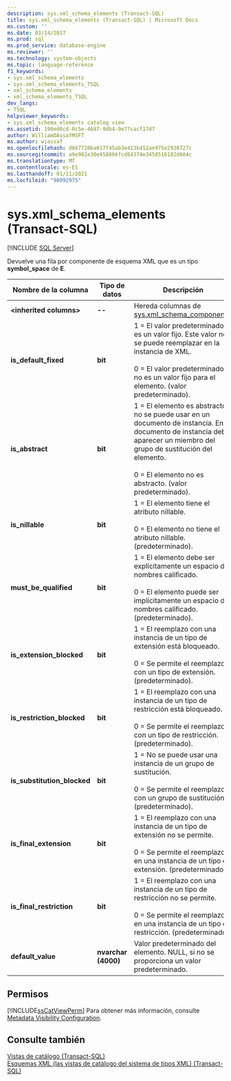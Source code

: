 ```yaml
---
description: sys.xml_schema_elements (Transact-SQL)
title: sys.xml_schema_elements (Transact-SQL) | Microsoft Docs
ms.custom: ''
ms.date: 03/14/2017
ms.prod: sql
ms.prod_service: database-engine
ms.reviewer: ''
ms.technology: system-objects
ms.topic: language-reference
f1_keywords:
- sys.xml_schema_elements
- sys.xml_schema_elements_TSQL
- xml_schema_elements
- xml_schema_elements_TSQL
dev_langs:
- TSQL
helpviewer_keywords:
- sys.xml_schema_elements catalog view
ms.assetid: 190ed0cd-0c5e-4607-9db4-9e77cacf17d7
author: WilliamDAssafMSFT
ms.author: wiassaf
ms.openlocfilehash: d867720ba017f45ab3e413b452ae975e2930727c
ms.sourcegitcommit: a9e982e30e458866fcd64374e3458516182d604c
ms.translationtype: MT
ms.contentlocale: es-ES
ms.lasthandoff: 01/11/2021
ms.locfileid: "98092975"
---
```

# <a name="sysxml_schema_elements-transact-sql"></a>sys.xml_schema_elements (Transact-SQL)
[!INCLUDE [SQL Server](../../includes/applies-to-version/sqlserver.md)]

  Devuelve una fila por componente de esquema XML que es un tipo **symbol_space** de **E**.  
  
|Nombre de la columna|Tipo de datos|Descripción|  
|-----------------|---------------|-----------------|  
|**\<inherited columns>**|**--**|Hereda columnas de [sys.xml_schema_components](../../relational-databases/system-catalog-views/sys-xml-schema-components-transact-sql.md).|  
|**is_default_fixed**|**bit**|1 = El valor predeterminado es un valor fijo. Este valor no se puede reemplazar en la instancia de XML.<br /><br /> 0 = El valor predeterminado no es un valor fijo para el elemento. (valor predeterminado).|  
|**is_abstract**|**bit**|1 = El elemento es abstracto y no se puede usar en un documento de instancia. En el documento de instancia debe aparecer un miembro del grupo de sustitución del elemento.<br /><br /> 0 = El elemento no es abstracto. (valor predeterminado).|  
|**is_nillable**|**bit**|1 = El elemento tiene el atributo nillable.<br /><br /> 0 = El elemento no tiene el atributo nillable. (predeterminado).|  
|**must_be_qualified**|**bit**|1 = El elemento debe ser explícitamente un espacio de nombres calificado.<br /><br /> 0 = El elemento puede ser implícitamente un espacio de nombres calificado. (predeterminado).|  
|**is_extension_blocked**|**bit**|1 = El reemplazo con una instancia de un tipo de extensión está bloqueado.<br /><br /> 0 = Se permite el reemplazo con un tipo de extensión. (predeterminado).|  
|**is_restriction_blocked**|**bit**|1 = El reemplazo con una instancia de un tipo de restricción está bloqueado.<br /><br /> 0 = Se permite el reemplazo con un tipo de restricción. (predeterminado).|  
|**is_substitution_blocked**|**bit**|1 = No se puede usar una instancia de un grupo de sustitución.<br /><br /> 0 = Se permite el reemplazo con un grupo de sustitución. (predeterminado).|  
|**is_final_extension**|**bit**|1 = El reemplazo con una instancia de un tipo de extensión no se permite.<br /><br /> 0 = Se permite el reemplazo en una instancia de un tipo de extensión. (predeterminado).|  
|**is_final_restriction**|**bit**|1 = El reemplazo con una instancia de un tipo de restricción no se permite.<br /><br /> 0 = Se permite el reemplazo en una instancia de un tipo de restricción. (predeterminado).|  
|**default_value**|**nvarchar (4000)**|Valor predeterminado del elemento. NULL, si no se proporciona un valor predeterminado.|  
  
## <a name="permissions"></a>Permisos  
 [!INCLUDE[ssCatViewPerm](../../includes/sscatviewperm-md.md)] Para obtener más información, consulte [Metadata Visibility Configuration](../../relational-databases/security/metadata-visibility-configuration.md).  
  
## <a name="see-also"></a>Consulte también  
 [Vistas de catálogo &#40;Transact-SQL&#41;](../../relational-databases/system-catalog-views/catalog-views-transact-sql.md)   
 [Esquemas XML &#40;las vistas de catálogo del sistema de tipos XML&#41; &#40;Transact-SQL&#41;](../../relational-databases/system-catalog-views/xml-schemas-xml-type-system-catalog-views-transact-sql.md)  
  
  
